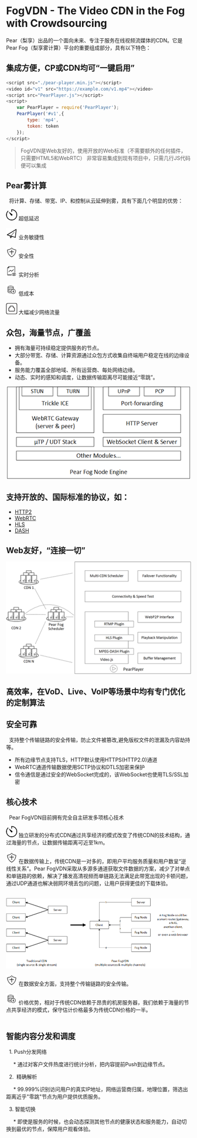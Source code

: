 # FogVDN - The Video CDN in the Fog with Crowdsourcing

  Pear（梨享）出品的一个面向未来、专注于服务在线视频流媒体的CDN。它是Pear Fog（梨享雾计算）平台的重要组成部分，具有以下特色：

## 集成方便，CP或CDN均可“一键启用”

``` js
<script src="./pear-player.min.js"></script>
<video id="v1" src="https://example.com/v1.mp4"></video>
<script src="PearPlayer.js"></script>
<script>
    var PearPlayer = require('PearPlayer');
    PearPlayer('#v1',{
        type: 'mp4',
        token: token
    });
</script>
```

> FogVDN是Web友好的，使用开放的Web标准（不需要额外的任何插件，只需要HTML5和WebRTC）
> 非常容易集成到现有项目中，只需几行JS代码便可以集成

## Pear雾计算

   将计算、存储、带宽、IP、和控制从云延伸到雾，具有下面几个明显的优势：
   
<img src="fig/icon/延迟.png" width="30">   超低延迟 
<br>
<br>
<img src="fig/icon/敏捷.png" width="30">   业务敏捷性 
<br>
<br>
<img src="fig/icon/安全.png" width="30">   安全性
<br>
<br>
<img src="fig/icon/实时分析.png" width="30">   实时分析
<br>
<br>
<img src="fig/icon/降低成本.png" width="30">   低成本
<br>
<br>
<img src="fig/icon/宽带.png" width="30">   大幅减少网络流量
<br>
## 众包，海量节点，广覆盖

   - 拥有海量可持续稳定提供服务的节点。
   - 大部分带宽、存储、计算资源通过众包方式收集自终端用户稳定在线的边缘设备。
   - 服务能力覆盖全部地域、所有运营商、每处网络边缘。
   - 动态、实时的感知和调度，让数据传输距离尽可能接近“零跳”。

![节点架构](fig/pear-fog-node-engine.png)

## 支持开放的、国际标准的协议，如：

   + [HTTP2](https://en.wikipedia.org/wiki/HTTP/2)
   + [WebRTC](https://webrtc.org/)
   + [HLS](https://developer.apple.com/streaming/)
   + [DASH](http://mpeg.chiariglione.org/standards/mpeg-dash)
  
## Web友好，“连接一切”

![播放器](fig/PearPlayer.png)

## 高效率，在VoD、Live、VoIP等场景中均有专门优化的定制算法

## 安全可靠

   支持整个传输链路的安全传输，防止文件被篡改,避免版权文件的泄漏及内容劫持等。
   
   
   * 所有边缘节点支持TLS，HTTP默认使用HTTPS(HTTP2.0)通道
   * WebRTC通道传输数据使用SCTP协议和DTLS加密来保护
   * 信令通信是通过安全的WebSocket完成的，该WebSocket也使用TLS/SSL加密

## 核心技术

   Pear FogVDN目前拥有完全自主研发多项核心技术

<img src="fig/icon/延迟.png" width="30">   独立研发的分布式CDN通过共享经济的模式改变了传统CDN的技术结构，通过海量的节点，让数据传输距离可近至1km。
<br>
<br>
<img src="fig/icon/安全.png" width="30">   在数据传输上，传统CDN是一对多的，即用户平均服务质量和用户数呈“逆线性关系”。Pear FogVDN采取从多源多通道获取文件数据的方案，减少了对单点和单链路的依赖，解决了播发高清视频而单链路无法满足此带宽出现的卡顿问题，通过UDP通道也解决弱网环境丢包的问题，让用户获得更佳的下载体验。
<br>
<br>

  ![multisources](fig/fogvdn_multisources.png)
  
<img src="fig/icon/安全.png" width="30">   在数据安全方面，支持整个传输链路的安全传输。
<br>
<br>
<img src="fig/icon/降低成本.png" width="30">   价格优势，相对于传统CDN依赖于昂贵的机房服务器，我们依赖于海量的节点共享经济的模式，保守估计价格最多为传统CDN价格的一半。
<br>
<br>

## 智能内容分发和调度

   1. Push分发网络
   
      * 通过对客户文件热度进行统计分析，把内容提前Push到边缘节点。

   2.  精确解析
   
      * 99.999%识别访问用户的真实IP地址，网络运营商归属，地理位置，筛选出距离近乎"零跳"节点为用户提供优质服务。

   3. 智能切换
   
      * 即使是服务的时候，也会动态探测其他节点的健康状态和服务能力，自动切换到最优的节点，保障用户观看体验。
